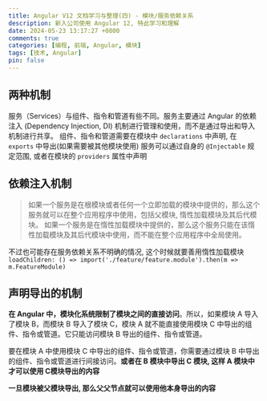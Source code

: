 ```yaml
---
title: Angular V12 文档学习与整理(四) - 模块/服务依赖关系
description: 新入公司使用 Angular 12, 特此学习和理解
date: 2024-05-23 13:17:27 +0800
comments: true
categories: [编程, 前端, Angular, 模块]
tags: [技术, Angular]
pin: false 
---
```


## 两种机制

服务（Services）与组件、指令和管道有些不同。服务主要通过 Angular 的依赖注入 (Dependency Injection, DI) 机制进行管理和使用，而不是通过导出和导入机制进行共享。
组件、指令和管道需要在模块中 `declarations` 中声明, 在 `exports` 中导出(如果需要被其他模块使用)
服务可以通过自身的 `@Injectable` 规定范围, 或者在模块的 `providers` 属性中声明


## 依赖注入机制
> 如果一个服务是在根模块或者任何一个立即加载的模块中提供的，那么这个服务就可以在整个应用程序中使用，包括父模块, 惰性加载模块及其后代模块。
如果一个服务是在惰性加载模块中提供的，那么这个服务只能在该惰性加载模块及其后代模块中使用，而不能在整个应用程序中全局使用。

不过也可能存在服务依赖关系不明确的情况, 这个时候就要善用惰性加载模块 `loadChildren: () => import('./feature/feature.module').then(m => m.FeatureModule)`


## 声明导出的机制

**在 Angular 中，模块化系统限制了模块之间的直接访问**。所以，如果模块 A 导入了模块 B，而模块 B 导入了模块 C，模块 A 就不能直接使用模块 C 中导出的组件、指令或管道。它只能访问模块 B 导出的组件、指令或管道。

要在模块 A 中使用模块 C 中导出的组件、指令或管道，你需要通过模块 B 中导出的组件、指令或管道进行间接访问。**或者在 B 模块中导出 C 模块, 这样 A 模块中才可以使用 C模块导出的内容**

**一旦模块被父模块导出, 那么父父节点就可以使用他本身导出的内容**







